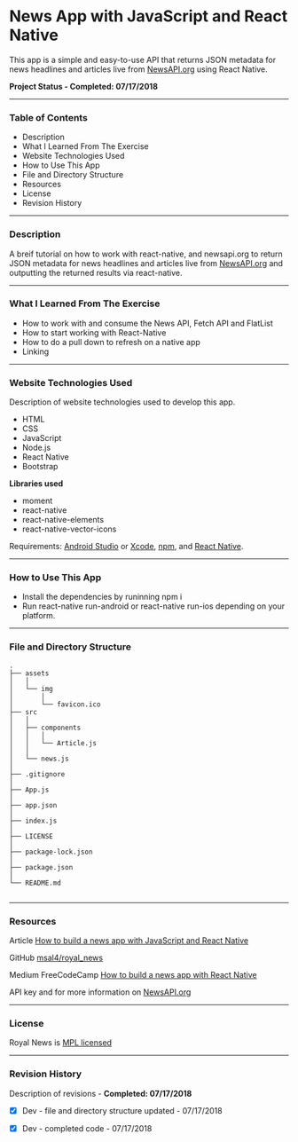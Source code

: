 # News App with JavaScript and React Native


This app is a simple and easy-to-use API that returns JSON metadata for news headlines and articles live from [NewsAPI.org](https://newsapi.org/) using React Native.


__Project Status - Completed: 07/17/2018__

----

### Table of Contents

  -  Description
  -  What I Learned From The Exercise
  -  Website Technologies Used
  -  How to Use This App
  -  File and Directory Structure
  -  Resources
  -  License
  -  Revision History  

----


### Description

A breif tutorial on how to work with react-native, and newsapi.org to return JSON metadata for news headlines and articles live from [NewsAPI.org](https://newsapi.org/) and outputting the returned results via react-native.

----


### What I Learned From The Exercise

- How to work with and consume the News API, Fetch API and FlatList
- How to start working with React-Native
- How to do a pull down to refresh on a native app
- Linking

----


### Website Technologies Used

Description of website technologies used to develop this app.

- HTML
- CSS
- JavaScript
- Node.js
- React Native
- Bootstrap

__Libraries used__
- moment
- react-native
- react-native-elements
- react-native-vector-icons

Requirements: [Android Studio](https://developer.android.com/studio/) or [Xcode](https://developer.apple.com/xcode/), [npm](https://nodejs.org/), and [React Native](https://facebook.github.io/react-native/).

----


### How to Use This App

- Install the dependencies by runinning npm i 
- Run react-native run-android or react-native run-ios depending on your platform.

----


### File and Directory Structure

```
.
├── assets
│   │
│   └── img
│       │
│       └── favicon.ico
├── src
│   │
│   ├── components
│   │   │
│   │   └── Article.js
│   │
│   └── news.js
│ 
├── .gitignore
│ 
├── App.js
│ 
├── app.json
│ 
├── index.js
│ 
├── LICENSE
│ 
├── package-lock.json
│ 
├── package.json
│
└── README.md     
       
```

----


### Resources

Article [How to build a news app with JavaScript and React Native](https://dev.to/msal4/how-to-build-a-news-app-with-react-native-4ifd)

GitHub [msal4/royal_news](https://github.com/msal4/royal_news)

Medium FreeCodeCamp [How to build a news app with React Native](https://medium.freecodecamp.org/create-a-news-app-using-react-native-ced249263627)

API key and for more information on [NewsAPI.org](https://newsapi.org/)

----


### License

Royal News is [MPL licensed](https://github.com/dkmitt/react-nat-news-app/blob/master/LICENSE)

----


### Revision History 

Description of revisions - __Completed: 07/17/2018__

  - [x] Dev - file and directory structure updated - 07/17/2018
  - [x] Dev - completed code - 07/17/2018

